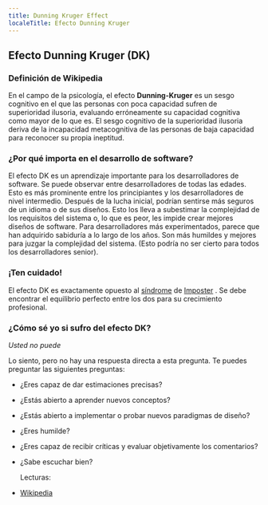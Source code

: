 ```yaml
---
title: Dunning Kruger Effect
localeTitle: Efecto Dunning Kruger
---
```

## Efecto Dunning Kruger (DK)

### Definición de Wikipedia

En el campo de la psicología, el efecto **Dunning-Kruger** es un sesgo cognitivo en el que las personas con poca capacidad sufren de superioridad ilusoria, evaluando erróneamente su capacidad cognitiva como mayor de lo que es. El sesgo cognitivo de la superioridad ilusoria deriva de la incapacidad metacognitiva de las personas de baja capacidad para reconocer su propia ineptitud.

### ¿Por qué importa en el desarrollo de software?

El efecto DK es un aprendizaje importante para los desarrolladores de software. Se puede observar entre desarrolladores de todas las edades. Esto es más prominente entre los principiantes y los desarrolladores de nivel intermedio. Después de la lucha inicial, podrían sentirse más seguros de un idioma o de sus diseños. Esto los lleva a subestimar la complejidad de los requisitos del sistema o, lo que es peor, les impide crear mejores diseños de software. Para desarrolladores más experimentados, parece que han adquirido sabiduría a lo largo de los años. Son más humildes y mejores para juzgar la complejidad del sistema. (Esto podría no ser cierto para todos los desarrolladores senior).

### ¡Ten cuidado!

El efecto DK es exactamente opuesto al [síndrome](https://en.wikipedia.org/wiki/Impostor_syndrome) de [Imposter](https://en.wikipedia.org/wiki/Impostor_syndrome) . Se debe encontrar el equilibrio perfecto entre los dos para su crecimiento profesional.

### ¿Cómo sé yo si sufro del efecto DK?

_Usted no puede_

Lo siento, pero no hay una respuesta directa a esta pregunta. Te puedes preguntar las siguientes preguntas:

*   ¿Eres capaz de dar estimaciones precisas?
    
*   ¿Estás abierto a aprender nuevos conceptos?
    
*   ¿Estás abierto a implementar o probar nuevos paradigmas de diseño?
    
*   ¿Eres humilde?
    
*   ¿Eres capaz de recibir críticas y evaluar objetivamente los comentarios?
    
*   ¿Sabe escuchar bien?
    
    Lecturas:
    
*   [Wikipedia](https://en.wikipedia.org/wiki/Dunning%E2%80%93Kruger_effect)

